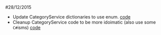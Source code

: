 #28/12/2015

- Update CategoryService dictionaries to use enum. [code](6d5b1cdeff084b5040194a0dd3e17d22b212048f)
- Cleanup CategoryService code to be more idoimatic (also use some `C#`isms) [code](cf5f5ea0627b640926425d08afbf6e5fc2001230)

